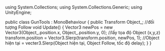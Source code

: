using System.Collections;
using System.Collections.Generic;
using UnityEngine;

public class GunTools : MonoBehaviour
{
    public Transform Object_; //đối tượng Follow
    void Update()
    {
        Vector3 newPos = new Vector3(Object_.position.x, Object_.position.y, 0);
        //lấy tọa độ Object (x,y,z)
        transform.position = Vector3.Slerp(transform.position, newPos, 1);
        //Object hiện tại = vecter3.Slerp(Object hiện tại, Object Follow, tốc độ delay);
    }
}
